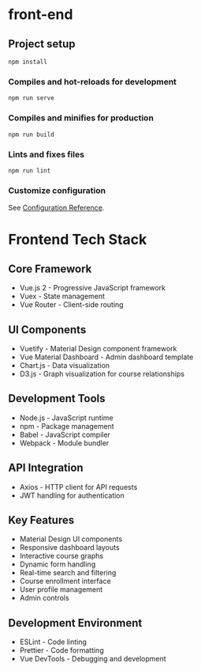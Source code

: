 # front-end

## Project setup
```
npm install
```

### Compiles and hot-reloads for development
```
npm run serve
```

### Compiles and minifies for production
```
npm run build
```

### Lints and fixes files
```
npm run lint
```

### Customize configuration
See [Configuration Reference](https://cli.vuejs.org/config/).

# Frontend Tech Stack

## Core Framework
- Vue.js 2 - Progressive JavaScript framework
- Vuex - State management
- Vue Router - Client-side routing

## UI Components
- Vuetify - Material Design component framework
- Vue Material Dashboard - Admin dashboard template
- Chart.js - Data visualization
- D3.js - Graph visualization for course relationships

## Development Tools
- Node.js - JavaScript runtime
- npm - Package management
- Babel - JavaScript compiler
- Webpack - Module bundler

## API Integration
- Axios - HTTP client for API requests
- JWT handling for authentication

## Key Features
- Material Design UI components
- Responsive dashboard layouts
- Interactive course graphs
- Dynamic form handling
- Real-time search and filtering
- Course enrollment interface
- User profile management
- Admin controls

## Development Environment
- ESLint - Code linting
- Prettier - Code formatting
- Vue DevTools - Debugging and development
